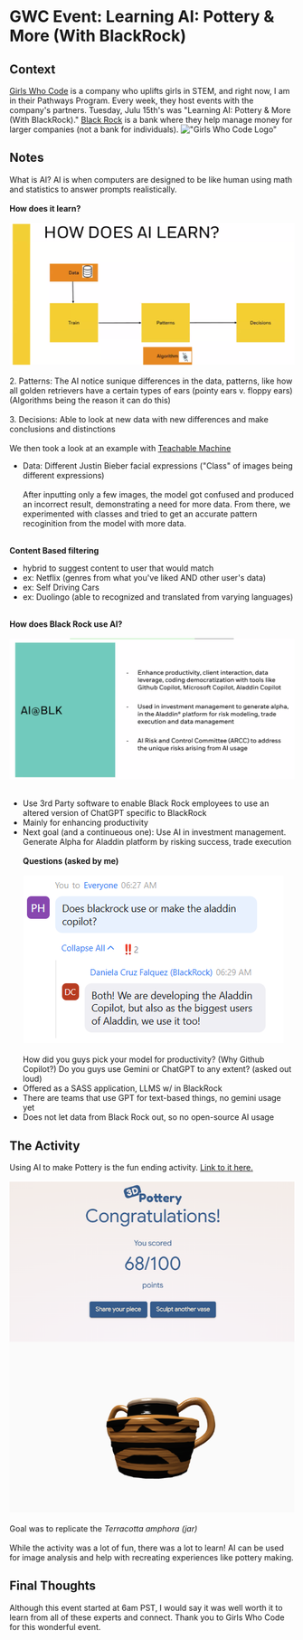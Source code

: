# GWC Event: Learning AI: Pottery & More (With BlackRock)
## Context
[Girls Who Code](https://girlswhocode.com/) is a company who uplifts girls in STEM, and right now, I am in their Pathways Program. Every week, they host events with the company's partners. Tuesday, Julu 15th's was "Learning AI: Pottery & More (With BlackRock)." [Black Rock](https://www.blackrock.com/us/individual) is a bank where they help manage money for larger companies (not a bank for individuals).
!["Girls Who Code Logo"](https://upload.wikimedia.org/wikipedia/commons/thumb/6/6f/Girls_Who_Code_Logo.svg/1200px-Girls_Who_Code_Logo.svg.png)

## Notes
What is AI? AI is when computers are designed to be like human using math and statistics to answer prompts realistically. <br><br>
**How does it learn?** <br><br>
!["AI Learning Diagram"](https://github.com/CaptainSapphire/PH-s-Blog/blob/main/assets/July%202025/Screenshot%202025-07-15%20060608.png?raw=true) <br><br>
2. Patterns: The AI notice sunique differences in the data, patterns, like how all golden retrievers have a certain types of ears (pointy ears v. floppy ears) (Algorithms being the reason it can do this) <br><br>
3. Decisions: Able to look at new data with new differences and make conclusions and distinctions
<br><br>
We then took a look at an example with [Teachable Machine](https://teachablemachine.withgoogle.com/)
- Data: Different Justin Bieber facial expressions ("Class" of images being different expressions) <br><br>
After inputting only a few images, the model got confused and produced an incorrect result, demonstrating a need for more data. From there, we experimented with classes and tried to get an accurate pattern recoginition from the model with more data. <br><br>

**Content Based filtering**
- hybrid to suggest content to user that would match
- ex: Netflix (genres from what you've liked AND other user's data)
- ex: Self Driving Cars
- ex: Duolingo (able to recognized and translated from varying languages)
<br><br>

**How does Black Rock use AI?** <br><br>
!["Black Rock slide"](https://github.com/CaptainSapphire/PH-s-Blog/blob/main/assets/July%202025/Screenshot%202025-07-15%20062104.png?raw=true)<br><br>
  - Use 3rd Party software to enable Black Rock employees to use an altered version of ChatGPT specific to BlackRock
  - Mainly for enhancing productivity
  - Next goal (and a continueous one): Use AI in investment management. Generate Alpha for Aladdin platform by risking success, trade execution
<br><br>
**Questions (asked by me)** <br><br>
!["Aladdin Copilot"](https://github.com/CaptainSapphire/PH-s-Blog/blob/main/assets/July%202025/Screenshot%202025-07-15%20063048.png?raw=true) <br><br>
How did you guys pick your model for productivity? (Why Github Copilot?) Do you guys use Gemini or ChatGPT to any extent? (asked out loud)
- Offered as a SASS application, LLMS w/ in BlackRock
- There are teams that use GPT for text-based things, no gemini usage yet
- Does not let data from Black Rock out, so no open-source AI usage

## The Activity
Using AI to make Pottery is the fun ending activity. [Link to it here.](https://artsandculture.google.com/experiment/3d-pottery/nwHg1D0riJ1ltA?hl=en) <br><Br>
!["My Score"](https://github.com/CaptainSapphire/PH-s-Blog/blob/main/assets/July%202025/Screenshot%202025-07-15%20064329.png?raw=true)<br><br>
Goal was to replicate the *Terracotta amphora (jar)* <br><br>
While the activity was a lot of fun, there was a lot to learn! AI can be used for image analysis and help with recreating experiences like pottery making. 

## Final Thoughts
Although this event started at 6am PST, I would say it was well worth it to learn from all of these experts and connect. Thank you to Girls Who Code for this wonderful event. 
